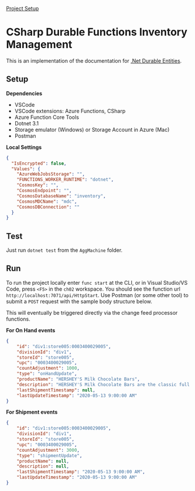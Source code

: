 [Project Setup](https://docs.microsoft.com/en-us/dotnet/core/testing/unit-testing-with-dotnet-test)

# CSharp Durable Functions Inventory Management

This is an implementation of the documentation for [.Net Durable Entities](https://docs.microsoft.com/en-us/azure/azure-functions/durable/durable-functions-dotnet-entities#accessing-entities-through-interfaces).

## Setup

**Dependencies**
 - VSCode
 - VSCode extensions: Azure Functions, CSharp
 - Azure Function Core Tools
 - Dotnet 3.1
 - Storage emulator (Windows) or Storage Account in Azure (Mac)
 - Postman

**Local Settings**

```json
{
  "IsEncrypted": false,
  "Values": {
    "AzureWebJobsStorage": "",
    "FUNCTIONS_WORKER_RUNTIME": "dotnet",
    "CosmosKey": "",
    "CosmosEndpoint": "",
    "CosmosDatabaseName": "inventory",
    "CosmosMDCName": "mdc",
    "CosmosDBConnection": ""
  }
}
```

## Test

Just run `dotnet test` from the `AggMachine` folder.

## Run

To run the project locally enter `func start` at the CLI, or in Visual Studio/VS Code, press `<F5>` in the `ch02` workspace. You should see the function url `http://localhost:7071/api/HttpStart`. Use Postman (or some other tool) to submit a `POST` request with the sample body structure below.

This will eventually be triggered directly via the change feed processor functions.

**For On Hand events**
```json
{
    "id": "div1:store005:0003400029005",
    "divisionId": "div1",
    "storeId": "store005",
    "upc": "0003400029005",
    "countAdjustment": 1000,
    "type": "onHandUpdate",
    "productName": "HERSHEY'S Milk Chocolate Bars",
    "description": "HERSHEY'S Milk Chocolate Bars are the classic full size chocolate candy bars you’ve always enjoyed!",
    "lastShipmentTimestamp": null,
    "lastUpdateTimestamp": "2020-05-13 9:00:00 AM"
}
```

**For Shipment events**
```json
{
    "id": "div1:store005:0003400029005",
    "divisionId": "div1",
    "storeId": "store005",
    "upc": "0003400029005",
    "countAdjustment": 3000,
    "type": "shipmentUpdate",
    "productName": null,
    "description": null,
    "lastShipmentTimestamp": "2020-05-13 9:00:00 AM",
    "lastUpdateTimestamp": "2020-05-13 9:00:00 AM"
}
```